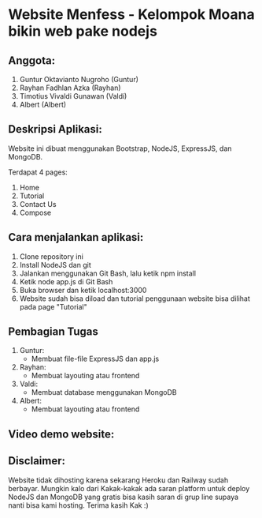 # Website Menfess - Kelompok Moana bikin web pake nodejs

## Anggota:
1. Guntur Oktavianto Nugroho (Guntur)
2. Rayhan Fadhlan Azka (Rayhan)
3. Timotius Vivaldi Gunawan (Valdi)
4. Albert (Albert)

## Deskripsi Aplikasi:
Website ini dibuat menggunakan Bootstrap, NodeJS, ExpressJS, dan MongoDB.

Terdapat 4 pages:
1. Home
2. Tutorial
3. Contact Us
4. Compose

## Cara menjalankan aplikasi:
1. Clone repository ini
2. Install NodeJS dan git
3. Jalankan menggunakan Git Bash, lalu ketik npm install
4. Ketik node app.js di Git Bash
5. Buka browser dan ketik localhost:3000
6. Website sudah bisa diload dan tutorial penggunaan website bisa dilihat pada page "Tutorial"

## Pembagian Tugas
1. Guntur:
    - Membuat file-file ExpressJS dan app.js
2. Rayhan:
    - Membuat layouting atau frontend
3. Valdi:
    - Membuat database menggunakan MongoDB
4. Albert:
    - Membuat layouting atau frontend
  

## Video demo website:

## Disclaimer:
Website tidak dihosting karena sekarang Heroku dan Railway sudah berbayar. Mungkin kalo dari Kakak-kakak ada saran platform untuk deploy NodeJS dan MongoDB yang gratis bisa kasih saran di grup line supaya nanti bisa kami hosting. Terima kasih Kak :)
